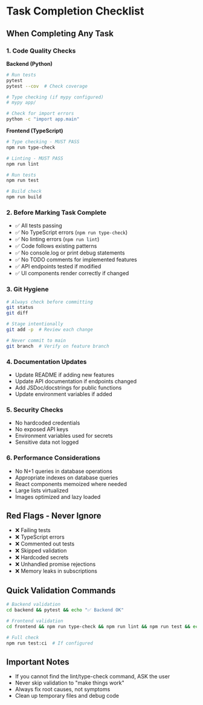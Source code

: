 # Task Completion Checklist

## When Completing Any Task

### 1. Code Quality Checks
**Backend (Python)**
```bash
# Run tests
pytest
pytest --cov  # Check coverage

# Type checking (if mypy configured)
# mypy app/

# Check for import errors
python -c "import app.main"
```

**Frontend (TypeScript)**
```bash
# Type checking - MUST PASS
npm run type-check

# Linting - MUST PASS  
npm run lint

# Run tests
npm run test

# Build check
npm run build
```

### 2. Before Marking Task Complete
- ✅ All tests passing
- ✅ No TypeScript errors (`npm run type-check`)
- ✅ No linting errors (`npm run lint`)
- ✅ Code follows existing patterns
- ✅ No console.log or print debug statements
- ✅ No TODO comments for implemented features
- ✅ API endpoints tested if modified
- ✅ UI components render correctly if changed

### 3. Git Hygiene
```bash
# Always check before committing
git status
git diff

# Stage intentionally
git add -p  # Review each change

# Never commit to main
git branch  # Verify on feature branch
```

### 4. Documentation Updates
- Update README if adding new features
- Update API documentation if endpoints changed
- Add JSDoc/docstrings for public functions
- Update environment variables if added

### 5. Security Checks
- No hardcoded credentials
- No exposed API keys
- Environment variables used for secrets
- Sensitive data not logged

### 6. Performance Considerations
- No N+1 queries in database operations
- Appropriate indexes on database queries
- React components memoized where needed
- Large lists virtualized
- Images optimized and lazy loaded

## Red Flags - Never Ignore
- ❌ Failing tests
- ❌ TypeScript errors
- ❌ Commented out tests
- ❌ Skipped validation
- ❌ Hardcoded secrets
- ❌ Unhandled promise rejections
- ❌ Memory leaks in subscriptions

## Quick Validation Commands
```bash
# Backend validation
cd backend && pytest && echo "✅ Backend OK"

# Frontend validation  
cd frontend && npm run type-check && npm run lint && npm run test && echo "✅ Frontend OK"

# Full check
npm run test:ci  # If configured
```

## Important Notes
- If you cannot find the lint/type-check command, ASK the user
- Never skip validation to "make things work"
- Always fix root causes, not symptoms
- Clean up temporary files and debug code